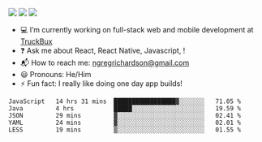 [![](https://badgen.net/twitter/follow/ngregrichardson?icon=twitter)](https://twitter.com/ngregrichardson)
[![](https://badgen.net/badge/Support%20Me%20On/Ko%2Dfi/blue?icon=kofi)](https://ko-fi.com/ngregrichardson)
[![](https://badgen.net/badge/Support%20Me%20On/Liberapay/yellow)](https://liberapay.com/ngregrichardson)

- :computer: I’m currently working on full-stack web and mobile development at [TruckBux](https://truckbux.com)
- :question: Ask me about React, React Native, Javascript, !
- :mailbox_with_mail: How to reach me: <a href="mailto:ngregrichardson@gmail.com">ngregrichardson@gmail.com</a>
- :smiley: Pronouns: He/Him
- :zap: Fun fact: I really like doing one day app builds!

<!--START_SECTION:waka-->
```text
JavaScript   14 hrs 31 mins  █████████████████▓░░░░░░░   71.05 % 
Java         4 hrs           █████░░░░░░░░░░░░░░░░░░░░   19.59 % 
JSON         29 mins         ▓░░░░░░░░░░░░░░░░░░░░░░░░   02.41 % 
YAML         24 mins         ▓░░░░░░░░░░░░░░░░░░░░░░░░   02.01 % 
LESS         19 mins         ▒░░░░░░░░░░░░░░░░░░░░░░░░   01.55 % 
```
<!--END_SECTION:waka-->
